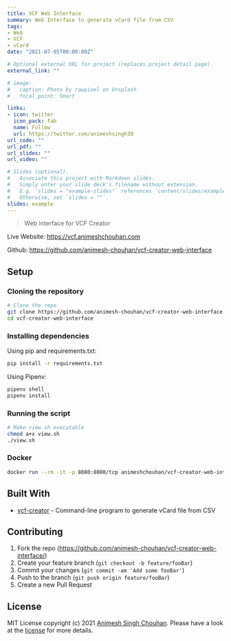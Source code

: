 ```yaml
---
title: VCF Web Interface
summary: Web Interface to generate vCard file from CSV
tags:
- Web
- VCF
- vCard
date: "2021-07-05T00:00:00Z"

# Optional external URL for project (replaces project detail page).
external_link: ""

# image:
#   caption: Photo by rawpixel on Unsplash
#   focal_point: Smart

links:
- icon: twitter
  icon_pack: fab
  name: Follow
  url: https://twitter.com/animeshsingh38
url_code: ""
url_pdf: ""
url_slides: ""
url_video: ""

# Slides (optional).
#   Associate this project with Markdown slides.
#   Simply enter your slide deck's filename without extension.
#   E.g. `slides = "example-slides"` references `content/slides/example-slides.md`.
#   Otherwise, set `slides = ""`.
slides: example
---
```


> Web interface for VCF Creator

Live Website: https://vcf.animeshchouhan.com

Github: https://github.com/animesh-chouhan/vcf-creator-web-interface

## Setup

### Cloning the repository

```sh
# Clone the repo
git clone https://github.com/animesh-chouhan/vcf-creator-web-interface.git
cd vcf-creator-web-interface
```

### Installing dependencies

Using pip and requirements.txt:

```sh
pip install -r requirements.txt
```

Using Pipenv:

```sh
pipenv shell
pipenv install
```

### Running the script

```sh
# Make view.sh executable
chmod a+x view.sh
./view.sh
```

### Docker

```sh
docker run --rm -it -p 8080:8080/tcp animeshchouhan/vcf-creator-web-interface
```

## Built With

* [vcf-creator](https://github.com/animesh-chouhan/vcf-creator) - Command-line program to generate vCard file from CSV

## Contributing

1. Fork the repo (<https://github.com/animesh-chouhan/vcf-creator-web-interface/>)
2. Create your feature branch (`git checkout -b feature/fooBar`)
3. Commit your changes (`git commit -am 'Add some fooBar'`)
4. Push to the branch (`git push origin feature/fooBar`)
5. Create a new Pull Request

<!-- Markdown link & img dfn's -->
[license]: https://img.shields.io/github/license/animesh-chouhan/vcf-creator-web-interface
[wiki]: https://github.com/animesh-chouhan/vcf-creator-web-interface/wiki

## License

MIT License
copyright (c) 2021 [Animesh Singh Chouhan](https://github.com/animesh-chouhan). Please have a look at the [license](LICENSE) for more details.
